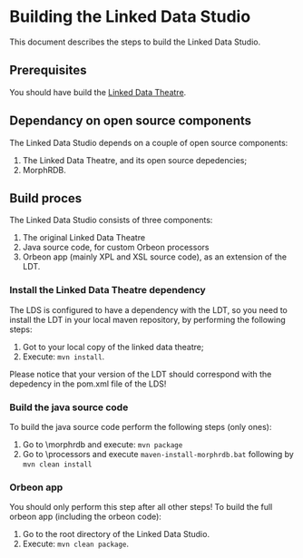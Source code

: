 # Building the Linked Data Studio
This document describes the steps to build the Linked Data Studio.
## Prerequisites
You should have build the [Linked Data Theatre](https://github.com/architolk/Linked-Data-Theatre).

## Dependancy on open source components
The Linked Data Studio depends on a couple of open source components:

1. The Linked Data Theatre, and its open source depedencies;
2. MorphRDB.

## Build proces
The Linked Data Studio consists of three components:

1. The original Linked Data Theatre
2. Java source code, for custom Orbeon processors
3. Orbeon app (mainly XPL and XSL source code), as an extension of the LDT.

### Install the Linked Data Theatre dependency
The LDS is configured to have a dependency with the LDT, so you need to install the LDT in your local maven repository, by performing the following steps:

1. Got to your local copy of the linked data theatre;
2. Execute: `mvn install`.

Please notice that your version of the LDT should correspond with the depedency in the pom.xml file of the LDS!

### Build the java source code
To build the java source code perform the following steps (only ones):

1.	Go to \morphrdb and execute: `mvn package`
2.	Go to \processors and execute `maven-install-morphrdb.bat` following by `mvn clean install`

### Orbeon app
You should only perform this step after all other steps!
To build the full orbeon app (including the orbeon code):

1.	Go to the root directory of the Linked Data Studio.
2.	Execute: `mvn clean package`. 
